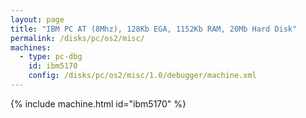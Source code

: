 ```yaml
---
layout: page
title: "IBM PC AT (8Mhz), 128Kb EGA, 1152Kb RAM, 20Mb Hard Disk"
permalink: /disks/pc/os2/misc/
machines:
  - type: pc-dbg
    id: ibm5170
    config: /disks/pc/os2/misc/1.0/debugger/machine.xml
---
```


{% include machine.html id="ibm5170" %}
